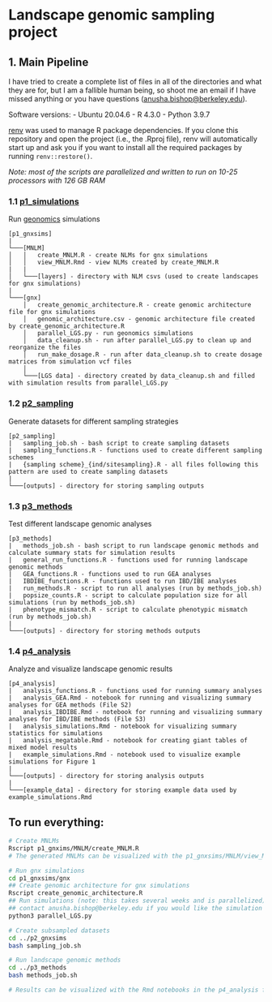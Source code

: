 Landscape genomic sampling project
================

## 1. Main Pipeline

I have tried to create a complete list of files in all of the
directories and what they are for, but I am a fallible human being, so
shoot me an email if I have missed anything or you have questions
(<anusha.bishop@berkeley.edu>).

Software versions: - Ubuntu 20.04.6 - R 4.3.0 - Python 3.9.7

[renv](https://rstudio.github.io/renv/articles/renv.html) was used to
manage R package dependencies. If you clone this repository and open the
project (i.e., the .Rproj file), renv will automatically start up and
ask you if you want to install all the required packages by running
`renv::restore()`.

*Note: most of the scripts are parallelized and written to run on 10-25
processors with 126 GB RAM*

### 1.1 [p1_simulations](https://github.com/AnushaPB/LandGenSamp/tree/main/p1_gnxsims)

Run [geonomics](https://geonomics.readthedocs.io/en/latest/) simulations

    [p1_gnxsims]
    |
    └───[MNLM]
    │   │   create_MNLM.R - create NLMs for gnx simulations
    │   │   view_MNLM.Rmd - view NLMs created by create_MNLM.R
    |   |   
    │   └───[layers] - directory with NLM csvs (used to create landscapes for gnx simulations)
    |   
    └───[gnx]
        │   create_genomic_architecture.R - create genomic architecture file for gnx simulations
        │   genomic_architecture.csv - genomic architecture file created by create_genomic_architecture.R
        │   parallel_LGS.py - run geonomics simulations
        │   data_cleanup.sh - run after parallel_LGS.py to clean up and reorganize the files
        │   run_make_dosage.R - run after data_cleanup.sh to create dosage matrices from simulation vcf files
        │   
        └───[LGS data] - directory created by data_cleanup.sh and filled with simulation results from parallel_LGS.py

### 1.2 [p2_sampling](https://github.com/AnushaPB/LandGenSamp/tree/main/p2_sampling)

Generate datasets for different sampling strategies

    [p2_sampling]
    |   sampling_job.sh - bash script to create sampling datasets
    |   sampling_functions.R - functions used to create different sampling schemes
    |   {sampling scheme}_{ind/sitesampling}.R - all files following this pattern are used to create sampling datasets 
    |   
    └───[outputs] - directory for storing sampling outputs

### 1.3 [p3_methods](https://github.com/AnushaPB/LandGenSamp/tree/main/p3_methods)

Test different landscape genomic analyses

    [p3_methods]
    |   methods_job.sh - bash script to run landscape genomic methods and calculate summary stats for simulation results
    |   general_run_functions.R - functions used for running landscape genomic methods
    |   GEA_functions.R - functions used to run GEA analyses
    |   IBDIBE_functions.R - functions used to run IBD/IBE analyses
    |   run_methods.R - script to run all analyses (run by methods_job.sh)
    |   popsize_counts.R - script to calculate population size for all simulations (run by methods_job.sh)
    |   phenotype_mismatch.R - script to calculate phenotypic mismatch (run by methods_job.sh)
    |  
    └───[outputs] - directory for storing methods outputs

### 1.4 [p4_analysis](https://github.com/AnushaPB/LandGenSamp/tree/main/p4_analysis)

Analyze and visualize landscape genomic results

    [p4_analysis]
    |   analysis_functions.R - functions used for running summary analyses
    |   analysis_GEA.Rmd - notebook for running and visualizing summary analyses for GEA methods (File S2)
    |   analysis_IBDIBE.Rmd - notebook for running and visualizing summary analyses for IBD/IBE methods (File S3)
    |   analysis_simulations.Rmd - notebook for visualizing summary statistics for simulations
    |   analysis_megatable.Rmd - notebook for creating giant tables of mixed model results
    |   example_simulations.Rmd - notebook used to visualize example simulations for Figure 1
    |  
    └───[outputs] - directory for storing analysis outputs
    |  
    └───[example_data] - directory for storing example data used by example_simulations.Rmd

## To run everything:

``` bash
# Create MNLMs
Rscript p1_gnxims/MNLM/create_MNLM.R
# The generated MNLMs can be visualized with the p1_gnxsims/MNLM/view_MNLM.Rmd notebook

# Run gnx simulations
cd p1_gnxsims/gnx
## Create genomic architecture for gnx simulations
Rscript create_genomic_architecture.R
## Run simulations (note: this takes several weeks and is parallelized)
## contact anusha.bishop@berkeley.edu if you would like the simulation results
python3 parallel_LGS.py

# Create subsampled datasets
cd ../p2_gnxsims
bash sampling_job.sh

# Run landscape genomic methods
cd ../p3_methods
bash methods_job.sh

# Results can be visualized with the Rmd notebooks in the p4_analysis folder
```
